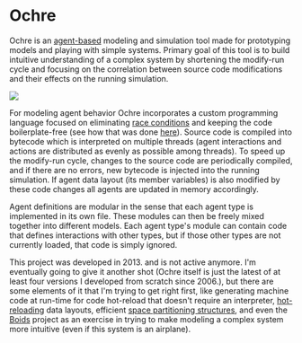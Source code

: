 # Ochre

Ochre is an [agent-based](https://en.wikipedia.org/wiki/Agent-based_model) modeling and simulation tool made for prototyping models and playing with simple systems. Primary goal of this tool is to build intuitive understanding of a complex system by shortening the modify-run cycle and focusing on the correlation between source code modifications and their effects on the running simulation.

![](res/ochre_particles.gif)

For modeling agent behavior Ochre incorporates a custom programming language focused on eliminating [race conditions](https://en.wikipedia.org/wiki/Race_condition) and keeping the code boilerplate-free (see how that was done [here](https://bcace.github.io/ochre.html)). Source code is compiled into bytecode which is interpreted on multiple threads (agent interactions and actions are distributed as evenly as possible among threads). To speed up the modify-run cycle, changes to the source code are periodically compiled, and if there are no errors, new bytecode is injected into the running simulation. If agent data layout (its member variables) is also modified by these code changes all agents are updated in memory accordingly.

Agent definitions are modular in the sense that each agent type is implemented in its own file. These modules can then be freely mixed together into different models. Each agent type's module can contain code that defines interactions with other types, but if those other types are not currently loaded, that code is simply ignored.

This project was developed in 2013. and is not active anymore. I'm eventually going to give it another shot (Ochre itself is just the latest of at least four versions I developed from scratch since 2006.), but there are some elements of it that I'm trying to get right first, like generating machine code at run-time for code hot-reload that doesn't require an interpreter, [hot-reloading](https://github.com/bcace/coo) data layouts, efficient [space partitioning structures](https://bcace.github.io/tay.html), and even the [Boids](https://github.com/bcace/boids) project as an exercise in trying to make modeling a complex system more intuitive (even if this system is an airplane).
